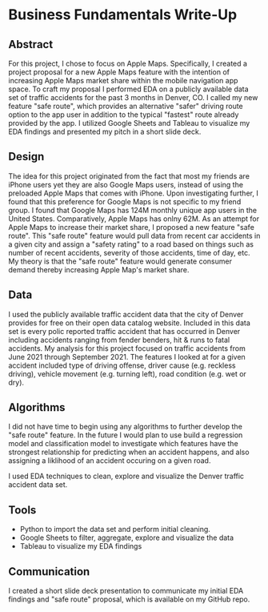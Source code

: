 # Business Fundamentals Write-Up

## Abstract
For this project, I chose to focus on Apple Maps. Specifically, I created a project proposal for a new Apple Maps feature with the intention of increasing Apple Maps market share within the mobile navigation app space. To craft my proposal I performed EDA on a publicly available data set of traffic accidents for the past 3 months in Denver, CO. I called my new feature "safe route", which provides an alternative "safer" driving route option to the app user in addition to the typical "fastest" route already provided by the app. I utilized Google Sheets and Tableau to visualize my EDA findings and presented my pitch in a short slide deck.

## Design
The idea for this project originated from the fact that most my friends are iPhone users yet they are also Google Maps users, instead of using the preloaded Apple Maps that comes with iPhone. Upon investigating further, I found that this preference for Google Maps is not specific to my friend group. I found that Google Maps has 124M monthly unique app users in the United States. Comparatively, Apple Maps has onlny 62M. As an attempt for Apple Maps to increase their market share, I proposed a new feature "safe route". This "safe route" feature would pull data from recent car accidents in a given city and assign a "safety rating" to a road based on things such as number of recent accidents, severity of those accidents, time of day, etc. My theory is that the "safe route" feature would generate consumer demand thereby increasing Apple Map's market share.

## Data
I used the publicly available traffic accident data that the city of Denver provides for free on their open data catalog website. Included in this data set is every polic reported traffic accident that has occurred in Denver including accidents ranging from fender benders, hit & runs to fatal accidents. My analysis for this project focused on traffic accidents from June 2021 through September 2021. The features I looked at for a given accident included type of driving offense, driver cause (e.g. reckless driving), vehicle movement (e.g. turning left), road condition (e.g. wet or dry).

## Algorithms
I did not have time to begin using any algorithms to further develop the "safe route" feature. In the future I would plan to use build a regression model and classification model to investigate which features have the strongest relationship for predicting when an accident happens, and also assigning a liklihood of an accident occuring on a given road.

I used EDA techniques to clean, explore and visualize the Denver traffic accident data set.

## Tools
+ Python to import the data set and perform initial cleaning.
+ Google Sheets to filter, aggregate, explore and visualize the data
+ Tableau to visualize my EDA findings

## Communication
I created a short slide deck presentation to communicate my initial EDA findings and "safe route" proposal, which is available on my GitHub repo.


```python

```
